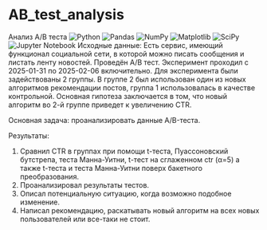 # AB_test_analysis
Анализ A/B теста 
![Python](https://img.shields.io/badge/python-3670A0?style=for-the-badge&logo=python&logoColor=ffdd54) 	![Pandas](https://img.shields.io/badge/pandas-%23150458.svg?style=for-the-badge&logo=pandas&logoColor=white) ![NumPy](https://img.shields.io/badge/numpy-%23013243.svg?style=for-the-badge&logo=numpy&logoColor=white) ![Matplotlib](https://img.shields.io/badge/Matplotlib-%23ffffff.svg?style=for-the-badge&logo=Matplotlib&logoColor=black) 	![SciPy](https://img.shields.io/badge/SciPy-%230C55A5.svg?style=for-the-badge&logo=scipy&logoColor=%white)	![Jupyter Notebook](https://img.shields.io/badge/jupyter-%23FA0F00.svg?style=for-the-badge&logo=jupyter&logoColor=white)
Исходные данные: 
Есть сервис, имеющий функционал социальной сети, в которой можно писать сообщения и листать ленту новостей. 
Проведён A/B тест. Эксперимент проходил с 2025-01-31 по 2025-02-06 включительно. Для эксперимента были задействованы 2 группы. В группе 2 был использован один из новых алгоритмов рекомендации постов, группа 1 использовалась в качестве контрольной. Основная гипотеза заключается в том, что новый алгоритм во 2-й группе приведет к увеличению CTR. 

Основная задача: проанализировать данные А/B-теста. 

Результаты:
1. Сравнил CTR в группах при помощи t-теста, Пуассоновский бутстрепа, теста Манна-Уитни, t-тест на сглаженном ctr (α=5) а также t-теста и теста Манна-Уитни поверх бакетного преобразования.
2. Проанализировал результаты тестов.
3. Описал потенциальную ситуацию, когда возможно подобное изменение.
4. Написал рекомендацию, раскатывать новый алгоритм на всех новых пользователей или все-таки не стоит. 
